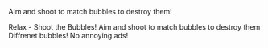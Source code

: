 Aim and shoot to match bubbles to destroy them!

Relax - Shoot the Bubbles!
Aim and shoot to match bubbles to destroy them
Diffrenet bubbles!
No annoying ads!
